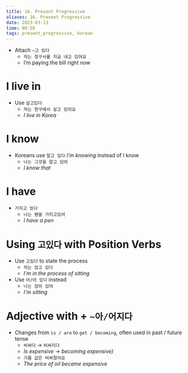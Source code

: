```yaml
---
title: 16. Present Progressive
aliases: 16. Present Progressive
date: 2023-03-13
time: 08:58
tags: present_progressive, korean
---
```


-   Attach `~고 있다`
    -   `저는 청구서를 지금 내고 있어요`
    -   I’m paying the bill right now

# I live in

-   Use `살고있다`
    -   `저는 한구에서 살고 있어요`
    -   _I live in Korea_

# I know

-   Koreans use `‌알고 있다` _I'm knowing_ instead of I know
    -   `나는 그것을 알고 있어`
    -   _I know that_

# I have

-   `가지고 있다`
    -   `나는 펜을 가지고있어`
    -   _I have a pen_

# Using `고있다` with Position Verbs

-   Use `고있다` to state the process
    -   `저는 앉고 있다`
    -   _I'm in the process of sitting_
-   Use `아/어 있다` instead
    -   `나는 앉아 있어`
    -   _I'm sitting_

# Adjective with + `~아/어지다`

-   Changes from `is / are` to `get / becoming`, often used in past / future tense
    -   `비싸다` → `비싸지다`
    -   _Is expensive → becoming expensive)_
    -   `기름 값은 비싸졌어요`
    -   _The price of oil became expensive_